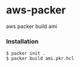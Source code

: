 # aws-packer
aws packer build ami
### Installation
```
$ packer init .
$ packer build ami.pkr.hcl
```
